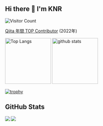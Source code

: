 ## Hi there 👋 I'm KNR

![Visitor Count](https://komarev.com/ghpvc/?username=KNR1009)

[Qiita 年間 TOP Contributor](https://qiita.com/KNR109) (2022年)

<p align="left"> 
  <img alt="Top Langs" height="150px" src="https://github-readme-stats.vercel.app/api/top-langs/?username=KNR1009&layout=compact&show_icons=true&theme=onedark" />
  <img alt="github stats" height="150px" src="https://github-readme-stats.vercel.app/api?username=KNR1009&theme=onedark&show_icons=ture" />
</p>

[![trophy](https://github-profile-trophy.vercel.app/?username=gumipo&theme=onedark&column=7
)](https://github.com/ryo-ma/github-profile-trophy)

## GitHub Stats
<a href="https://github.com/anuraghazra/github-readme-stats">
  <img align="left" src="https://github-readme-stats.vercel.app/api?username=KNR1009&count_private=true&show_icons=true&theme=dark" />
</a>
<a href="https://github.com/anuraghazra/github-readme-stats">
  <img align="left" src="https://github-readme-stats.vercel.app/api/top-langs/?username=KNR1009" />
</a>


<!--
**KNR1009/KNR1009** is a ✨ _special_ ✨ repository because its `README.md` (this file) appears on your GitHub profile.

Here are some ideas to get you started:

- 🔭 I’m currently working on ...
- 🌱 I’m currently learning ...
- 👯 I’m looking to collaborate on ...
- 🤔 I’m looking for help with ...
- 💬 Ask me about ...
- 📫 How to reach me: ...
- 😄 Pronouns: ...
- ⚡ Fun fact: ...
-->

